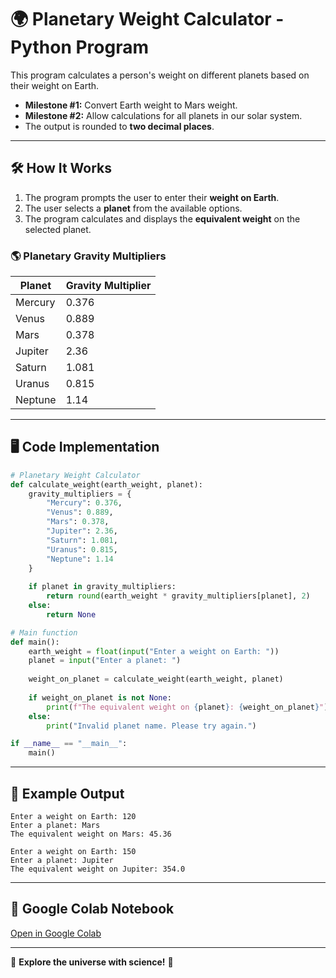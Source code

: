 # 🌍 Planetary Weight Calculator - Python Program

This program calculates a person's weight on different planets based on their weight on Earth.
- **Milestone #1:** Convert Earth weight to Mars weight.
- **Milestone #2:** Allow calculations for all planets in our solar system.
- The output is rounded to **two decimal places**.

---

## 🛠️ How It Works
1. The program prompts the user to enter their **weight on Earth**.
2. The user selects a **planet** from the available options.
3. The program calculates and displays the **equivalent weight** on the selected planet.

### 🌎 Planetary Gravity Multipliers
| Planet   | Gravity Multiplier |
|----------|-------------------|
| Mercury  | 0.376             |
| Venus    | 0.889             |
| Mars     | 0.378             |
| Jupiter  | 2.36              |
| Saturn   | 1.081             |
| Uranus   | 0.815             |
| Neptune  | 1.14              |

---

## 🖥️ Code Implementation
```python
# Planetary Weight Calculator
def calculate_weight(earth_weight, planet):
    gravity_multipliers = {
        "Mercury": 0.376,
        "Venus": 0.889,
        "Mars": 0.378,
        "Jupiter": 2.36,
        "Saturn": 1.081,
        "Uranus": 0.815,
        "Neptune": 1.14
    }
    
    if planet in gravity_multipliers:
        return round(earth_weight * gravity_multipliers[planet], 2)
    else:
        return None

# Main function
def main():
    earth_weight = float(input("Enter a weight on Earth: "))
    planet = input("Enter a planet: ")
    
    weight_on_planet = calculate_weight(earth_weight, planet)
    
    if weight_on_planet is not None:
        print(f"The equivalent weight on {planet}: {weight_on_planet}")
    else:
        print("Invalid planet name. Please try again.")

if __name__ == "__main__":
    main()
```

---

## 📌 Example Output
```
Enter a weight on Earth: 120
Enter a planet: Mars
The equivalent weight on Mars: 45.36
```
```
Enter a weight on Earth: 150
Enter a planet: Jupiter
The equivalent weight on Jupiter: 354.0
```

---

## 🔗 Google Colab Notebook
[Open in Google Colab](https://colab.research.google.com/drive/1707IjZBtWgHRBnj6I-moVBtME7L6Xfme?usp=sharing)

---

🌌 **Explore the universe with science!** 🚀

